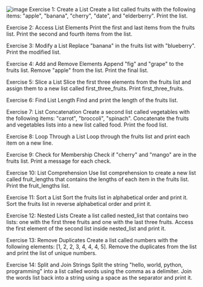 ![image](https://github.com/user-attachments/assets/ab46304a-c87a-4dc8-b3d2-33d5d535f474)
Exercise 1: Create a List
Create a list called fruits with the following items: "apple", "banana", "cherry", "date", and "elderberry".
Print the list.

Exercise 2: Access List Elements
Print the first and last items from the fruits list.
Print the second and fourth items from the list.

Exercise 3: Modify a List
Replace "banana" in the fruits list with "blueberry".
Print the modified list.

Exercise 4: Add and Remove Elements
Append "fig" and "grape" to the fruits list.
Remove "apple" from the list.
Print the final list.

Exercise 5: Slice a List
Slice the first three elements from the fruits list and assign them to a new list called first_three_fruits.
Print first_three_fruits.

Exercise 6: Find List Length
Find and print the length of the fruits list.

Exercise 7: List Concatenation
Create a second list called vegetables with the following items: "carrot", "broccoli", "spinach".
Concatenate the fruits and vegetables lists into a new list called food.
Print the food list.

Exercise 8: Loop Through a List
Loop through the fruits list and print each item on a new line.

Exercise 9: Check for Membership
Check if "cherry" and "mango" are in the fruits list. Print a message for each check.

Exercise 10: List Comprehension
Use list comprehension to create a new list called fruit_lengths that contains the lengths of each item in the fruits list.
Print the fruit_lengths list.

Exercise 11: Sort a List
Sort the fruits list in alphabetical order and print it.
Sort the fruits list in reverse alphabetical order and print it.

Exercise 12: Nested Lists
Create a list called nested_list that contains two lists: one with the first three fruits and one with the last three fruits.
Access the first element of the second list inside nested_list and print it.

Exercise 13: Remove Duplicates
Create a list called numbers with the following elements: [1, 2, 2, 3, 4, 4, 4, 5].
Remove the duplicates from the list and print the list of unique numbers.

Exercise 14: Split and Join Strings
Split the string "hello, world, python, programming" into a list called words using the comma as a delimiter.
Join the words list back into a string using a space as the separator and print it.
